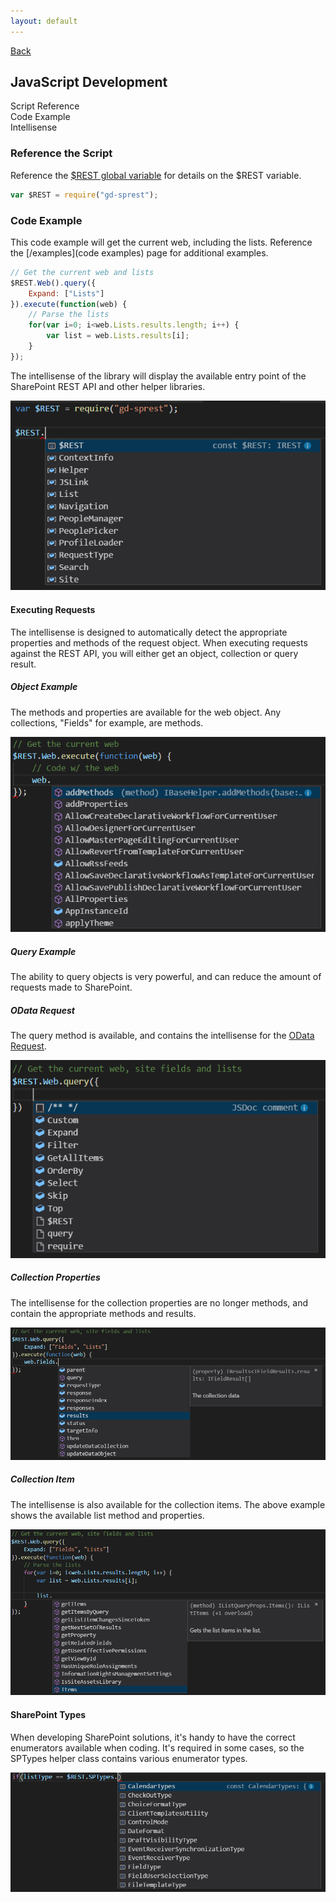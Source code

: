```yaml
---
layout: default
---
```

[Back](/development)
## JavaScript Development

<!-- Tabs -->
<div class="tabs">
<!-- Tab Items -->
<div class="tab-items">
    <div class="tab-item">Script Reference</div>
    <div class="tab-item">Code Example</div>
    <div class="tab-item">Intellisense</div>
</div>

<!-- Tab Content -->
<div class="tab-content" markdown="1">

### Reference the Script
Reference the [$REST global variable](/getting-started/global-variable) for details on the $REST variable.
```js
var $REST = require("gd-sprest");
```
</div>

<div class="tab-content" markdown="1">

### Code Example
This code example will get the current web, including the lists. Reference the [/examples](code examples) page for additional examples.
```js
// Get the current web and lists
$REST.Web().query({
    Expand: ["Lists"]
}).execute(function(web) {
    // Parse the lists
    for(var i=0; i<web.Lists.results.length; i++) {
        var list = web.Lists.results[i];
    }
});
```
</div>

<div class="tab-content" markdown="1">
The intellisense of the library will display the available entry point of the SharePoint REST API and other helper libraries.

![Lib](/assets/images/intellisense-js.png)
</div>

#### Executing Requests
The intellisense is designed to automatically detect the appropriate properties and methods of the request object. When executing requests against the REST API, you will either get an object, collection or query result.

##### Object Example
The methods and properties are available for the web object. Any collections, "Fields" for example, are methods.

![SharePoint Enumerator Types](/assets/images/intellisense-js-web.png)

##### Query Example
The ability to query objects is very powerful, and can reduce the amount of requests made to SharePoint.

##### OData Request
The query method is available, and contains the intellisense for the [OData Request](/development/odata).

![OData Request](/assets/images/intellisense-js-query.png)

##### Collection Properties
The intellisense for the collection properties are no longer methods, and contain the appropriate methods and results.

![Collection Properties](/assets/images/intellisense-js-query-fields.png)

##### Collection Item
The intellisense is also available for the collection items. The above example shows the available list method and properties.

![List Intellisense](/assets/images/intellisense-js-query-list.png)

#### SharePoint Types
When developing SharePoint solutions, it's handy to have the correct enumerators available when coding. It's required in some cases, so the SPTypes helper class contains various enumerator types.

![SharePoint Enumerator Types](/assets/images/intellisense-js-sptypes.png)
</div>
</div>